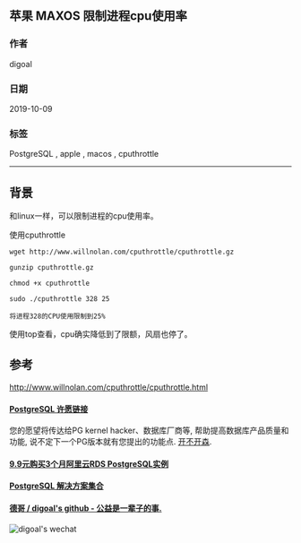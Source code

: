 ## 苹果 MAXOS 限制进程cpu使用率  
                    
### 作者                    
digoal                    
                    
### 日期                    
2019-10-09                    
                    
### 标签                    
PostgreSQL , apple , macos , cputhrottle        
                    
----                    
                    
## 背景       
和linux一样，可以限制进程的cpu使用率。    
  
使用cputhrottle   
  
```  
wget http://www.willnolan.com/cputhrottle/cputhrottle.gz  
  
gunzip cputhrottle.gz  
  
chmod +x cputhrottle  
  
sudo ./cputhrottle 328 25  
  
将进程328的CPU使用限制到25%  
```  
  
使用top查看，cpu确实降低到了限额，风扇也停了。   
  
  
## 参考  
http://www.willnolan.com/cputhrottle/cputhrottle.html  
  
   
  
  
  
  
  
  
  
  
  
  
  
  
  
  
  
  
  
  
  
  
  
  
  
  
  
  
  
  
  
  
  
  
  
  
  
  
  
  
  
  
  
  
  
  
  
  
  
#### [PostgreSQL 许愿链接](https://github.com/digoal/blog/issues/76 "269ac3d1c492e938c0191101c7238216")
您的愿望将传达给PG kernel hacker、数据库厂商等, 帮助提高数据库产品质量和功能, 说不定下一个PG版本就有您提出的功能点. [开不开森](https://github.com/digoal/blog/issues/76 "269ac3d1c492e938c0191101c7238216").  
  
  
#### [9.9元购买3个月阿里云RDS PostgreSQL实例](https://www.aliyun.com/database/postgresqlactivity "57258f76c37864c6e6d23383d05714ea")
  
  
#### [PostgreSQL 解决方案集合](https://yq.aliyun.com/topic/118 "40cff096e9ed7122c512b35d8561d9c8")
  
  
#### [德哥 / digoal's github - 公益是一辈子的事.](https://github.com/digoal/blog/blob/master/README.md "22709685feb7cab07d30f30387f0a9ae")
  
  
![digoal's wechat](../pic/digoal_weixin.jpg "f7ad92eeba24523fd47a6e1a0e691b59")
  
